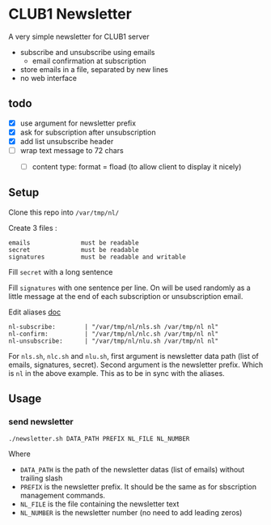 # CLUB1 Newsletter

A very simple newsletter for CLUB1 server

- subscribe and unsubscribe using emails
    - email confirmation at subscription
- store emails in a file, separated by new lines
- no web interface

## todo

- [x] use argument for newsletter prefix
- [x] ask for subscription after unsubscription
- [x] add list unsubscribe header
- [ ] wrap text message to 72 chars
    - [ ] content type: format = fload (to allow client to display it nicely)


## Setup

Clone this repo into `/var/tmp/nl/`

Create 3 files :

    emails              must be readable
    secret              must be readable
    signatures          must be readable and writable

Fill `secret` with a long sentence

Fill `signatures` with one sentence per line. On will be used randomly as a little message at the end of each subscription or unsubscription email.

Edit aliases [doc](https://club1.fr/docs/fr/outils/aliases.html#modifier-les-alias-de-reception)

    nl-subscribe:        | "/var/tmp/nl/nls.sh /var/tmp/nl nl"
    nl-confirm:          | "/var/tmp/nl/nlc.sh /var/tmp/nl nl"
    nl-unsubscribe:      | "/var/tmp/nl/nlu.sh /var/tmp/nl nl"

For `nls.sh`, `nlc.sh` and `nlu.sh`, first argument is newsletter data path (list of emails, signatures, secret). Second argument is the newsletter prefix. Which is `nl` in the above example. This as to be in sync with the aliases.


## Usage

### send newsletter

```sh
./newsletter.sh DATA_PATH PREFIX NL_FILE NL_NUMBER
```

Where

- `DATA_PATH` is the path of the newsletter datas (list of emails) without trailing slash
- `PREFIX` is the newsletter prefix. It should be the same as for sbscription management commands.
- `NL_FILE` is the file containing the newsletter text
- `NL_NUMBER` is the newsletter number (no need to add leading zeros)

